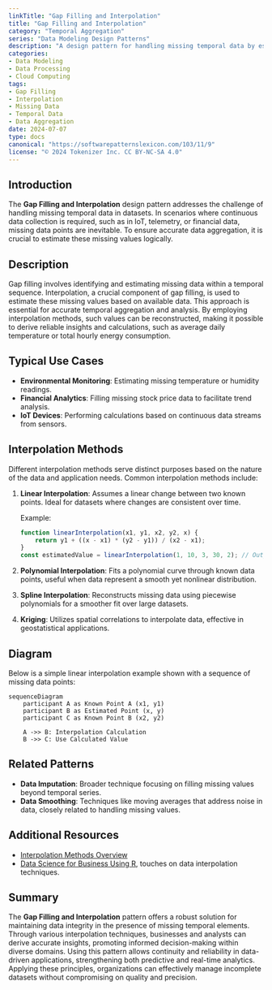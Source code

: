 ```yaml
---
linkTitle: "Gap Filling and Interpolation"
title: "Gap Filling and Interpolation"
category: "Temporal Aggregation"
series: "Data Modeling Design Patterns"
description: "A design pattern for handling missing temporal data by estimating values through interpolation, allowing for more accurate data aggregation."
categories:
- Data Modeling
- Data Processing
- Cloud Computing
tags:
- Gap Filling
- Interpolation
- Missing Data
- Temporal Data
- Data Aggregation
date: 2024-07-07
type: docs
canonical: "https://softwarepatternslexicon.com/103/11/9"
license: "© 2024 Tokenizer Inc. CC BY-NC-SA 4.0"
---
```


## Introduction

The **Gap Filling and Interpolation** design pattern addresses the challenge of handling missing temporal data in datasets. In scenarios where continuous data collection is required, such as in IoT, telemetry, or financial data, missing data points are inevitable. To ensure accurate data aggregation, it is crucial to estimate these missing values logically.

## Description

Gap filling involves identifying and estimating missing data within a temporal sequence. Interpolation, a crucial component of gap filling, is used to estimate these missing values based on available data. This approach is essential for accurate temporal aggregation and analysis. By employing interpolation methods, such values can be reconstructed, making it possible to derive reliable insights and calculations, such as average daily temperature or total hourly energy consumption.

## Typical Use Cases

- **Environmental Monitoring**: Estimating missing temperature or humidity readings.
- **Financial Analytics**: Filling missing stock price data to facilitate trend analysis.
- **IoT Devices**: Performing calculations based on continuous data streams from sensors.
  
## Interpolation Methods

Different interpolation methods serve distinct purposes based on the nature of the data and application needs. Common interpolation methods include:

1. **Linear Interpolation**: Assumes a linear change between two known points. Ideal for datasets where changes are consistent over time.
   
   Example:
   ```javascript
   function linearInterpolation(x1, y1, x2, y2, x) {
       return y1 + ((x - x1) * (y2 - y1)) / (x2 - x1);
   }
   const estimatedValue = linearInterpolation(1, 10, 3, 30, 2); // Output: 20
   ```

2. **Polynomial Interpolation**: Fits a polynomial curve through known data points, useful when data represent a smooth yet nonlinear distribution.

3. **Spline Interpolation**: Reconstructs missing data using piecewise polynomials for a smoother fit over large datasets.

4. **Kriging**: Utilizes spatial correlations to interpolate data, effective in geostatistical applications.

## Diagram

Below is a simple linear interpolation example shown with a sequence of missing data points:

```mermaid
sequenceDiagram
    participant A as Known Point A (x1, y1)
    participant B as Estimated Point (x, y)
    participant C as Known Point B (x2, y2)
    
    A ->> B: Interpolation Calculation
    B ->> C: Use Calculated Value
```

## Related Patterns

- **Data Imputation**: Broader technique focusing on filling missing values beyond temporal series.
- **Data Smoothing**: Techniques like moving averages that address noise in data, closely related to handling missing values.

## Additional Resources

- [Interpolation Methods Overview](https://en.wikipedia.org/wiki/Interpolation)
- [Data Science for Business Using R](https://www.springer.com/gp/book/9783030049186), touches on data interpolation techniques.

## Summary

The **Gap Filling and Interpolation** pattern offers a robust solution for maintaining data integrity in the presence of missing temporal elements. Through various interpolation techniques, businesses and analysts can derive accurate insights, promoting informed decision-making within diverse domains. Using this pattern allows continuity and reliability in data-driven applications, strengthening both predictive and real-time analytics. Applying these principles, organizations can effectively manage incomplete datasets without compromising on quality and precision.
